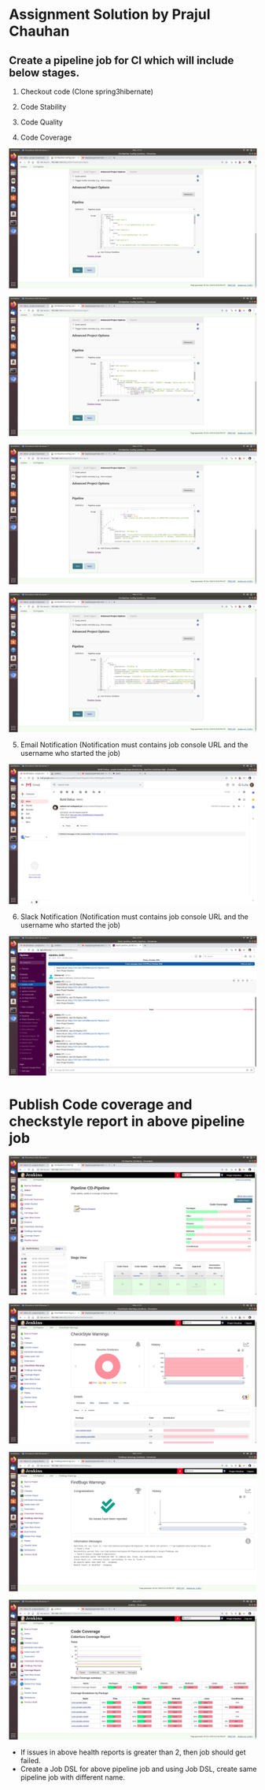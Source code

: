 # Assignment Solution by Prajul Chauhan


## Create a pipeline job for CI which will include below stages.
  1. Checkout code (Clone spring3hibernate)


  2. Code Stability
 

  3. Code Quality
 

  4. Code Coverage


![image](image/1.png)

![image](image/2.png)

![image](image/3.png)

![image](image/4.png)


  5. Email Notification (Notification must contains job console URL and the username who started the job)


![image](image/9.png)



  6. Slack Notification (Notification must contains job console URL and the username who started the job)


![image](image/10.png)


# Publish Code coverage and checkstyle report in above pipeline job


![image](image/5.png)

![image](image/6.png)

![image](image/7.png)

![image](image/8.png)

* If issues in above health reports is greater than 2, then job should get failed.   
* Create a Job DSL for above pipeline job and using Job DSL, create same pipeline job with different name. 

